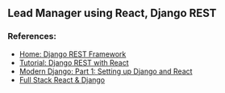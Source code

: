 ## Lead Manager using React, Django REST

### References:
- [Home: Django REST Framework](https://www.django-rest-framework.org/)
- [Tutorial: Django REST with React](https://www.valentinog.com/blog/drf/#Django_REST_with_React_Django_and_React_together)
- [Modern Django: Part 1: Setting up Django and React](http://v1k45.com/blog/modern-django-part-1-setting-up-django-and-react/)
- [Full Stack React & Django](https://youtube.com/playlist?list=PLillGF-RfqbbRA-CIUxlxkUpbq0IFkX60&feature=shared)